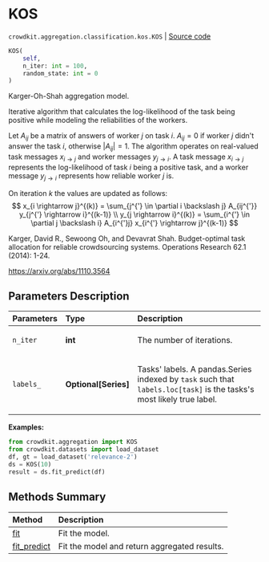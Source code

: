 # KOS
`crowdkit.aggregation.classification.kos.KOS` | [Source code](https://github.com/Toloka/crowd-kit/blob/v1.1.0.rc4/crowdkit/aggregation/classification/kos.py#L14)

```python
KOS(
    self,
    n_iter: int = 100,
    random_state: int = 0
)
```

Karger-Oh-Shah aggregation model.


Iterative algorithm that calculates the log-likelihood of the task being positive while modeling
the reliabilities of the workers.

Let $A_{ij}$ be a matrix of answers of worker $j$ on task $i$.
$A_{ij} = 0$ if worker $j$ didn't answer the task $i$, otherwise $|A_{ij}| = 1$.
The algorithm operates on real-valued task messages $x_{i \rightarrow j}$  and
worker messages $y_{j \rightarrow i}$. A task message $x_{i \rightarrow j}$ represents
the log-likelihood of task $i$ being a positive task, and a worker message $y_{j \rightarrow i}$ represents
how reliable worker $j$ is.

On iteration $k$ the values are updated as follows:
$$
x_{i \rightarrow j}^{(k)} = \sum_{j^{'} \in \partial i \backslash j} A_{ij^{'}} y_{j^{'} \rightarrow i}^{(k-1)} \\
y_{j \rightarrow i}^{(k)} = \sum_{i^{'} \in \partial j \backslash i} A_{i^{'}j} x_{i^{'} \rightarrow j}^{(k-1)}
$$

Karger, David R., Sewoong Oh, and Devavrat Shah. Budget-optimal task allocation for reliable crowdsourcing systems.
Operations Research 62.1 (2014): 1-24.

<https://arxiv.org/abs/1110.3564>

## Parameters Description

| Parameters | Type | Description |
| :----------| :----| :-----------|
`n_iter`|**int**|<p>The number of iterations.</p>
`labels_`|**Optional\[Series\]**|<p>Tasks&#x27; labels. A pandas.Series indexed by `task` such that `labels.loc[task]` is the tasks&#x27;s most likely true label.</p>

**Examples:**


```python
from crowdkit.aggregation import KOS
from crowdkit.datasets import load_dataset
df, gt = load_dataset('relevance-2')
ds = KOS(10)
result = ds.fit_predict(df)
```
## Methods Summary

| Method | Description |
| :------| :-----------|
[fit](crowdkit.aggregation.classification.kos.KOS.fit.md)| Fit the model.
[fit_predict](crowdkit.aggregation.classification.kos.KOS.fit_predict.md)| Fit the model and return aggregated results.
